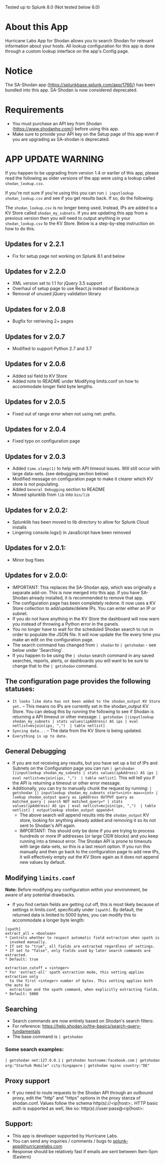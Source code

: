 Tested up to Splunk 8.0 (Not tested below 6.0)


# About this App #
Hurricane Labs App for Shodan allows you to search Shodan for relevant information about your hosts.
All lookup configuration for this app is done through a custom lookup interface on the app's Config page.


# Notice #
The SA-Shodan app (https://splunkbase.splunk.com/app/1766/) has been bundled into this app. 
SA-Shodan is now considered deprecated.


# Requirements # 
- You must purchase an API key from Shodan (https://www.shodanhq.com/) before using this app.
- Make sure to provide your API key on the Setup page of this app even if you are upgrading as SA-shodan is deprecated.


# APP UPDATE WARNING # 
If you happen to be upgrading from version 1.4 or earlier of this app, please read the following as older
versions of the app were using a lookup called `shodan_lookup.csv`. 

If you're not sure if you're using this you
can run `| inputlookup shodan_lookup.csv` and see if you get results back. If so, do the following:

The `shodan_lookup.csv` is no longer being used. Instead, IPs are added to a KV Store called `shodan_my_subnets`. 
If you are updating this app from a previous version then you will need to output anything in your
`shodan_lookup.csv` to the KV Store. Below is a step-by-step instruction on how to do this.

## Updates for v 2.2.1 ##
- Fix for setup page not working on Splunk 8.1 and below

## Updates for v 2.2.0 ##
- XML version set to 1.1 for jQuery 3.5 support
- Overhaul of setup page to use React.js instead of Backbone.js
- Removal of unused jQuery validation library

## Updates for v 2.0.8 ##
- Bugfix for retrieving 2+ pages

## Updates for v 2.0.7 ##
- Modified to support Python 2.7 and 3.7

## Updates for v 2.0.6 ##
- Added ssl field to KV Store
- Added note to README under Modifying limits.conf on how to accommodate longer field byte lengths.

## Updates for v 2.0.5 ##
- Fixed out of range error when not using net: prefix.

## Updates for v 2.0.4 ##
- Fixed typo on configuration page

## Updates for v 2.0.3 ##
- Added `time.sleep(1)` to help with API timeout issues. Will still occur with large data-sets. (see debugging section below)
- Modified message on configuration page to make it clearer which KV store is not populating.
- Added `General Debugging` section to README
- Moved splunklib from `lib` into `bin/lib`

## Updates for v 2.0.2: ##
- Splunklib has been moved to lib directory to allow for Splunk Cloud installs
- Lingering console.logs() in JavaScript have been removed

## Updates for v 2.0.1: ##
- Minor bug fixes

## Updates for v 2.0.0: ##
- IMPORTANT: This replaces the SA-Shodan app, which was originally a separate add-on. This is now merged into this app.
If you have SA-Shodan already installed, it is recommended to remove that app.
- The configuration page has been completely redone. It now uses a KV Store collection to add/update/delete IPs.
You can enter either an IP or subnet.
- If you do not have anything in the KV Store the dashboard will now warn you instead of throwing a Python error
in the panels.
- You no longer have to wait for the scheduled Shodan search to run in order to populate the JSON file.
It will now update the file every time you make an edit on the configuration page.
- The search command has changed from `| shodan` to `| getshodan` - see below under 'Searching'.
- If you happen to be using the `| shodan` search command in any saved searches, reports, alerts, or dashboards you will
want to be sure to change that to the `| getshodan` command.


## The configuration page provides the following statuses: ##
- `It looks like data has not been added to the shodan_output KV Store yet.` 
    – This means no IPs are currently set in the shodan_output KV Store. You can debug this by running the following to
    see if Shodan is returning a API timeout or other message:
    `| getshodan [|inputlookup shodan_my_subnets | stats values(ipAddress) AS ips | eval netlist=mvjoin(ips, ",")  | table netlist]`
- `Syncing data...` – The data from the KV Store is being updated.
- `Everything is up to date.`

## General Debugging ##
- If you are not receiving any results, but you have set up a list of IPs and Subnets on the Configuration page
you can run `| getshodan [|inputlookup shodan_my_subnets | stats values(ipAddress) AS ips | eval netlist=mvjoin(ips, ",")  | table netlist]`.
This will tell you if the API is returning a timeout or other error message.
- Additionally, you can try to manually chunk the request by running:
`| getshodan [| inputlookup shodan_my_subnets start=<int> max=<int> | lookup shodan_output query as ipAddress OUTPUT query as matched_query | search NOT matched_query=* | stats values(ipAddress) AS ips | eval netlist=mvjoin(ips, ",")  | table netlist] | outputlookup shodan_output append=t`
    - The above search will append results into the `shodan_output` KV store, looking for anything already added and 
    removing it so its not sent to Shodan's API again.
    - IMPORTANT: This should only be done if you are trying to process hundreds or more IP addresses (or large CIDR blocks) and you keep running into a
    timeout error. The Shodan API is prone to timeouts with large data-sets, so this is a last resort option. If you run this manually and then go
    back to the configuration page to add new IPs, it will effectively empty out the KV Store again as it does not
    append new values by default.

## Modifying `limits.conf` ##
**Note:** Before modifying any configuration within your environment, be aware of any potential drawbacks.
- If you find certain fields are getting cut off, this is most likely because of settings in limits.conf, specifically under `[spath]`.
By default, the returned data is limited to 5000 bytes, you can modify this to accommodate a longer byte length:
```
[spath]
extract_all = <boolean>
* Controls whether to respect automatic field extraction when spath is 
  invoked manually.
* If set to "true", all fields are extracted regardless of settings. 
* If set to "false", only fields used by later search commands are extracted.
* Default: true

extraction_cutoff = <integer>
* For 'extract-all' spath extraction mode, this setting applies extraction only 
  to the first <integer> number of bytes. This setting applies both the auto kv 
  extraction and the spath command, when explicitly extracting fields. 
* Default: 5000
```

## Searching ##
- Search commands are now entirely based on Shodan's search filters:
- For reference: https://help.shodan.io/the-basics/search-query-fundamentals
- The base command is `| getshodan`

### Some search examples: ###
`| getshodan net:127.0.0.1`
`| getshodan hostname:facebook.com`
`| getshodan org:"Starhub Mobile" city:Singapore`
`| getshodan nginx country:"DE"`

## Proxy support ##
- If you need to route requests to the Shodan API through an outbound proxy, edit the "http" and "https" options in the proxy stanza of shodan.conf. Values follow the schema http(s)://<ip|host>:<port>. HTTP basic auth is supported as well, like so: http(s)://user:pass@<ip|host>:<port> 


## Support: ##
- This app is developer supported by Hurricane Labs. 
- You can send any inquiries / comments / bugs to splunk-app@hurricanelabs.com
- Response should be relatively fast if emails are sent between 9am-5pm (Eastern)
